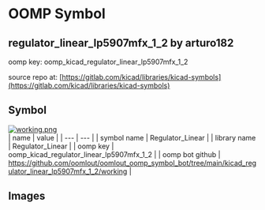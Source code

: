 # OOMP Symbol  
## regulator_linear_lp5907mfx_1_2  by arturo182  
  
oomp key: oomp_kicad_regulator_linear_lp5907mfx_1_2  
  
source repo at: [https://gitlab.com/kicad/libraries/kicad-symbols](https://gitlab.com/kicad/libraries/kicad-symbols)  
## Symbol  
  
[![working.png](working_600.png)](working.png)  
| name | value | 
| --- | --- | 
| symbol name | Regulator_Linear | 
| library name | Regulator_Linear | 
| oomp key | oomp_kicad_regulator_linear_lp5907mfx_1_2 | 
| oomp bot github | https://github.com/oomlout/oomlout_oomp_symbol_bot/tree/main/kicad_regulator_linear_lp5907mfx_1_2/working | 
## Images  
